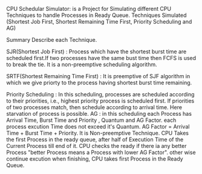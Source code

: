 CPU Schedular Simulator: is a Project for Simulating different CPU Techniques to handle Processes in Ready Queue. Techniques Simulated (Shortest Job First, Shortest Remaining Time First, Priority Scheduling and AG)

Summary Describe each Technique.

 SJR(Shortest Job First) : Process which have the shortest burst time are scheduled first.If two processes have the same bust time then FCFS is used to break the tie. It is a non-preemptive scheduling algorithm.

 SRTF(Shortest Remaining Time First) : It is preemptive of SJF algorithm in which we give priorty to the process having shortest burst time remaining.

 Priority Scheduling : In this scheduling, processes are scheduled according to their priorities, i.e., highest priority process is scheduled first. If priorities of two processes match, then schedule according to arrival time. Here starvation of process is possible.
 AG : in this scheduling each Process has Arrival Time, Burst Time and Priority , Quantum and AG Factor. each process excution Time does not exceed it's Quantum. AG Factor = Arrival Time + Burst Time + Priority. It is Non-preemptive Technique. CPU Takes the first Process in the ready queue, after half of Execution Time of the Current Process till end of it. CPU checks the ready if there ia any better Process "better Process means a Process with lower AG Factor". other wise continue excution when finishing, CPU takes first Process in the Ready Queue.

